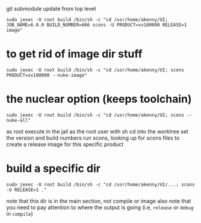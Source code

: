 git submodule update from top level
```
sudo jexec -U root build /bin/sh -c "cd /usr/home/akenny/UI; JOB_NAME=6.0.0 BUILD_NUMBER=666 scons -U PRODUCT=xv100000 RELEASE=1 image"
```
# to get rid of image dir stuff
```
sudo jexec -U root build /bin/sh -c "cd /usr/home/akenny/UI; scons PRODUCT=xv100000 --nuke-image"
```
# the nuclear option (keeps toolchain)
```
sudo jexec -U root build /bin/sh -c "cd /usr/home/akenny/UI; scons --nuke-all"
```
as root
execute in the jail as the root user with sh
	cd into the worktree
	set the version and build numbers
	run scons, looking up for scons files
	to create a release image for this specific product

# build a specific dir
```
sudo jexec -U root build /bin/sh -c "cd /usr/home/akenny/UI/...; scons -U RELEASE=1 ."
```
note that this dir is in the main section, not compile or image
also note that you need to pay attention to where the output is going (i.e, `release` or `debug` in `compile`)
